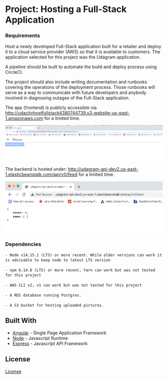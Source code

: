 # Project: Hosting a Full-Stack Application

### Requirements

Host a newly developed Full-Stack application built for a retailer and deploy it to a cloud service provider (AWS) so that it is available to customers. The application selected for this project was the Udagram application.

A pipeline should be built to automate the build and deploy process using CircleCI.

The project should also include writing documentation and runbooks covering the operations of the deployment process. Those runbooks will serve as a way to communicate with future developers and anybody involved in diagnosing outages of the Full-Stack application.

The app (frontend) is publicly accessible via http://udacityhostfullstack4380744739.s3-website-us-east-1.amazonaws.com for a limited time.

![frontend screenshot](https://github.com/LeaSak/udacity-hostfullstack/blob/main/documents/frontend.png?raw=true)

The backend is hosted under: http://udagram-api-dev2.us-east-1.elasticbeanstalk.com/api/v0/feed for a limited time.

![backend screenshot](https://github.com/LeaSak/udacity-hostfullstack/blob/main/documents/backend.png?raw=true)



### Dependencies

```
- Node v14.15.1 (LTS) or more recent. While older versions can work it is advisable to keep node to latest LTS version

- npm 6.14.8 (LTS) or more recent, Yarn can work but was not tested for this project

- AWS CLI v2, v1 can work but was not tested for this project

- A RDS database running Postgres.

- A S3 bucket for hosting uploaded pictures.

```

## Built With

- [Angular](https://angular.io/) - Single Page Application Framework
- [Node](https://nodejs.org) - Javascript Runtime
- [Express](https://expressjs.com/) - Javascript API Framework

## License

[License](LICENSE.txt)
